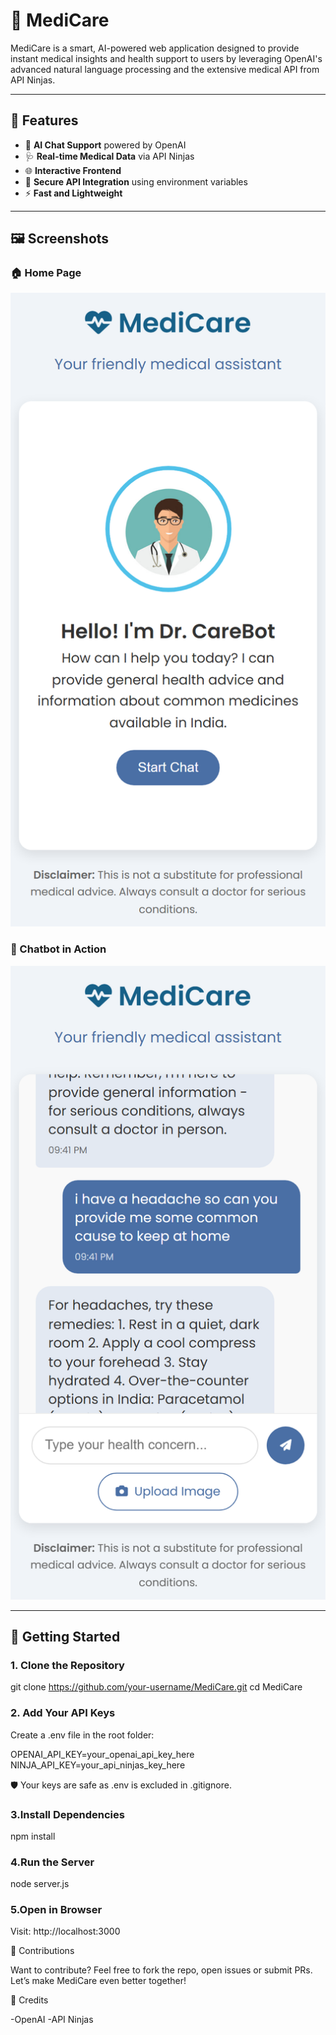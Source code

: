 # 🏥 MediCare

MediCare is a smart, AI-powered web application designed to provide instant medical insights and health support to users by leveraging OpenAI's advanced natural language processing and the extensive medical API from API Ninjas.

---

## 🚀 Features

- 💬 **AI Chat Support** powered by OpenAI
- 🩺 **Real-time Medical Data** via API Ninjas
- 🌐 **Interactive Frontend**
- 🔐 **Secure API Integration** using environment variables
- ⚡️ **Fast and Lightweight**

---

## 🖼️ Screenshots

### 🏠 Home Page
![Home Page](./projectimg1.png)

### 💬 Chatbot in Action
![Chatbot Demo](./projectimg2.png)

---

## 🔧 Getting Started

### 1. Clone the Repository

git clone https://github.com/your-username/MediCare.git
cd MediCare


### 2. Add Your API Keys
Create a .env file in the root folder:

OPENAI_API_KEY=your_openai_api_key_here
NINJA_API_KEY=your_api_ninjas_key_here

🛡️ Your keys are safe as .env is excluded in .gitignore.


### 3.Install Dependencies

npm install

### 4.Run the Server

node server.js

### 5.Open in Browser

Visit: http://localhost:3000

🌟 Contributions

Want to contribute? Feel free to fork the repo, open issues or submit PRs. Let’s make MediCare even better together!

🙏 Credits

-OpenAI
-API Ninjas
